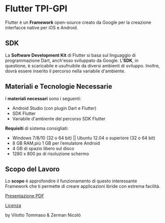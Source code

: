 # Flutter TPI-GPI
Flutter è un **Framework** open-source creato da Google per la creazione interfacce native per iOS e Android.

## SDK
La **Software Development Kit** di Flutter si basa sul linguaggio di programmazione Dart, anch'esso sviluppato da Google.
L'**SDK**, in questione, è scaricabile e usufruibile da diversi ambienti di sviluppo. 
Inoltre, dovrà essere inserito il percorso nella variabile d'ambiente.

## Materiali e Tecnologie Necessarie
I **materiali necessari** sono i seguenti:
* Android Studio (con plugin Dart e Flutter) 
* SDK Flutter 
* Variabile d'ambiente del percorso SDK Flutter 

**Requisiti** di sistema consigliati:
* Windows 7/8/10 (32 o 64 bit)  || Ubuntu 12.04 o superiore (32 o 64 bit)
* 8 GB RAM,più 1 GB per l’emulatore Android
* 4 GB di spazio libero sul disco
* 1280 x 800 px di risoluzione schermo

## Scopo del Lavoro
Lo **scopo** è approfondire il funzionamento di questo interessante Framework che ti permette di creare applicazioni ibride con estrema facilità.

[Presentazione PDF](flutterPresentazione.pdf)

[Licenza](LICENSE.txt)

by Vilotto Tommaso & Zerman Nicolò
